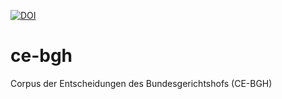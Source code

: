 [![DOI](https://zenodo.org/badge/doi/10.5281/zenodo.3942742.svg)](https://doi.org/10.5281/zenodo.3942742)

# ce-bgh
Corpus der Entscheidungen des Bundesgerichtshofs (CE-BGH)

